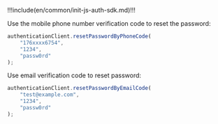!!!include(en/common/init-js-auth-sdk.md)!!!

Use the mobile phone number verification code to reset the password:

```javascript
authenticationClient.resetPasswordByPhoneCode(
	"176xxxx6754",
	"1234",
	"passw0rd"
);
```

Use email verification code to reset password:

```javascript
authenticationClient.resetPasswordByEmailCode(
	"test@example.com",
	"1234",
	"passw0rd"
);
```
